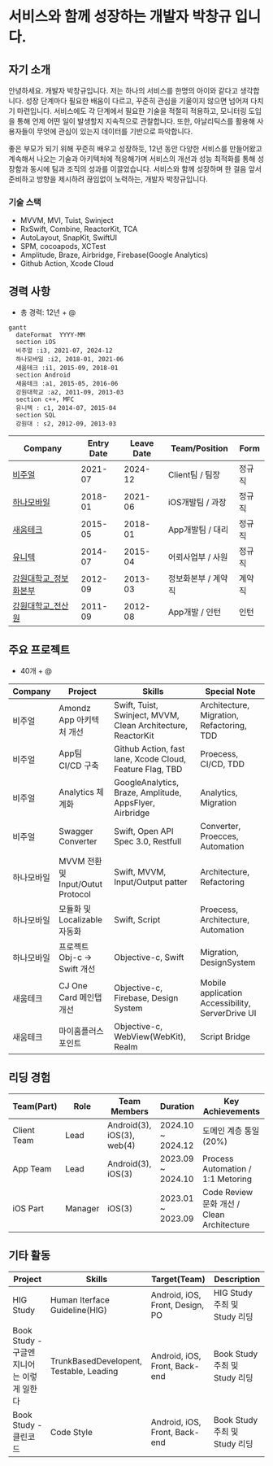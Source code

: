 # 서비스와 함께 성장하는 개발자 박창규 입니다.

## 자기 소개

안녕하세요. 개발자 박창규입니다.
저는 하나의 서비스를 한명의 아이와 같다고 생각합니다. 성장 단계마다 필요한 배움이 다르고, 꾸준히 관심을 기울이지 않으면 넘어져 다치기 마련입니다.
서비스에도 각 단계에서 필요한 기술을 적절히 적용하고, 모니터링 도입을 통해 언제 어떤 일이 발생할지 지속적으로 관찰합니다. 또한, 아날리틱스를 활용해 사용자들이 무엇에 관심이 있는지 데이터를 기반으로 파악합니다.

좋은 부모가 되기 위해 꾸준히 배우고 성장하듯,
12년 동안 다양한 서비스를 만들어왔고 계속해서 나오는 기술과 아키텍처에 적응해가며 서비스의 개선과 성능 최적화를 통해 성장함과 동시에 팀과 조직의 성과를 이끌었습니다.
서비스와 함께 성장하며 한 걸음 앞서 준비하고 방향을 제시하려 끊임없이 노력하는, 개발자 박창규입니다.

### 기술 스택
- MVVM, MVI, Tuist, Swinject
- RxSwift, Combine, ReactorKit, TCA
- AutoLayout, SnapKit, SwiftUI
- SPM, cocoapods, XCTest
- Amplitude, Braze, Airbridge, Firebase(Google Analytics)
- Github Action, Xcode Cloud
 
## 경력 사항
- 총 경력: 12년 + @

``` mermaid
gantt
  dateFormat  YYYY-MM
  section iOS
  비주얼 :i3, 2021-07, 2024-12
  하나모바일 :i2, 2018-01, 2021-06
  새움테크 :i1, 2015-09, 2018-01
  section Android
  새움테크 :a1, 2015-05, 2016-06
  강원대학교 :a2, 2011-09, 2013-03
  section c++, MFC
  유니텍 : c1, 2014-07, 2015-04
  section SQL
  강원대 : s2, 2012-09, 2013-03
```

Company | Entry Date | Leave Date | Team/Position | Form
--------|------------|------------|----------|----------------
[비주얼](https://github.com/samchon/resume/blob/master/STORY.md#41-smartcareworks](https://github.com/talq44/resume_portfolio/blob/main/PORTFOLIO.md#%EB%B9%84%EC%A3%BC%EC%96%BC-2107--2412)) | 2021-07    | 2024-12    | Client팀 / 팀장  | 정규직
[하나모바일](https://github.com/samchon/resume/blob/master/STORY.md#42-unitech](https://github.com/talq44/resume_portfolio/blob/main/PORTFOLIO.md#%ED%95%98%EB%82%98%EB%AA%A8%EB%B0%94%EC%9D%BC-1801--2106))     | 2018-01    | 2021-06    | iOS개발팀 / 과장 | 정규직
[새움테크](https://github.com/samchon/resume/blob/master/STORY.md#43-hiswill](https://github.com/talq44/resume_portfolio/blob/main/PORTFOLIO.md#%EC%83%88%EC%9B%80%ED%85%8C%ED%81%AC-1505--1801))     | 2015-05    | 2018-01    | App개발팀 / 대리 | 정규직
[유니텍](https://github.com/samchon/resume/blob/master/STORY.md#42-unitech](https://github.com/talq44/resume_portfolio/blob/main/PORTFOLIO.md#%EC%9C%A0%EB%8B%88%ED%85%8D-1407--1504))             | 2014-07    | 2015-04    | 어뢰사업부 / 사원 | 정규직
[강원대학교_정보화본부](https://github.com/talq44/resume_portfolio/blob/main/PORTFOLIO.md#%EA%B0%95%EC%9B%90%EB%8C%80%ED%95%99%EA%B5%90-%EC%A0%84%EC%82%B0%EC%9B%90-1107--1302)             | 2012-09    | 2013-03    | 정보화본부 / 계약직 | 계약직
[강원대학교_전산원](https://github.com/talq44/resume_portfolio/blob/main/PORTFOLIO.md#%EA%B0%95%EC%9B%90%EB%8C%80%ED%95%99%EA%B5%90-%EC%A0%84%EC%82%B0%EC%9B%90-1107--1302) | 2011-09 | 2012-08 | App개발 / 인턴 | 인턴

## 주요 프로젝트
- 40개 + @

Company        | Project                | Skills              | Special Note
---------------|------------------------|---------------------|---------------------
비주얼 | Amondz App 아키텍처 개선              | Swift, Tuist, Swinject, MVVM, Clean Architecture, ReactorKit  | Architecture, Migration, Refactoring, TDD
비주얼 | App팀 CI/CD 구축                     | Github Action, fast lane, Xcode Cloud, Feature Flag, TBD      | Proecess, CI/CD, TDD
비주얼 | Analytics 체계화                     | GoogleAnalytics, Braze, Amplitude, AppsFlyer, Airbridge       | Analytics, Migration
비주얼 | Swagger Converter                  | Swift, Open API Spec 3.0, Restfull                            | Converter, Proecces, Automation
하나모바일 | MVVM 전환 및 Input/Outut Protocol | Swift, MVVM, Input/Output patter                              | Architecture, Refactoring
하나모바일 | 모듈화 및 Localizable 자동화        | Swift, Script                                                 | Proecess, Architecture, Automation
하나모바일 | 프로젝트 Obj-c -> Swift 개선       | Objective-c, Swift                                            | Migration, DesignSystem
새움테크 | CJ One Card 메인탭 개선             | Objective-c, Firebase, Design System                          | Mobile application Accessibility, ServerDrive UI
새움테크 | 마이홈플러스포인트                    | Objective-c, WebView(WebKit), Realm                             | Script Bridge


## 리딩 경험
Team(Part) | Role        | Team Members              | Duration            | Key Achievements
-----------|------------|----------------------------|---------------------|---------------------
Client Team| Lead       | Android(3), iOS(3), web(4) | 2024.10 ~ 2024.12 | 도메인 계층 통일(20%)
App Team | Lead        | Android(3), iOS(3)          | 2023.09 ~ 2024.10 | Process Automation / 1:1 Metoring
iOS Part | Manager     | iOS(3)                      | 2023.01 ~ 2023.09 | Code Review 문화 개선 / Clean Architecture


## 기타 활동
Project                     | Skills                       | Target(Team) | Description              
----------------------------|------------------------------|--------------|-----------------------
HIG Study                           | Human Iterface Guideline(HIG)           | Android, iOS, Front, Design, PO | HIG Study 주최 및 Study 리딩
Book Study - 구글엔지니어는 이렇게 일한다  | TrunkBasedDevelopent, Testable, Leading  | Android, iOS, Front, Back-end | Book Study 주최 및 Study 리딩
Book Study - 클린코드                 | Code Style                               | Android, iOS, Front, Back-end | Book Study 주최 및 Study 리딩
